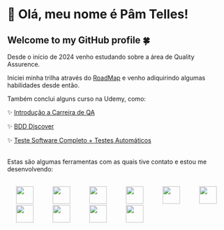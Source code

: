 # 👋 Olá, meu nome é Pâm Telles!
## Welcome to my GitHub profile 🍀

Desde o início de 2024 venho estudando sobre a área de Quality Assurence.

Iniciei minha trilha através do <a href="http://www.roadmap.sh/qa">RoadMap</a> e venho adiquirindo algumas habilidades desde então.

Também conclui alguns curso na Udemy, como:

✨ <a href="https://www.udemy.com/course/introducao-a-carreira-de-qa/learn/lecture/40972302?start=0#overview">Introdução a Carreira de QA</a>

✨ <a href="https://www.udemy.com/course/bdd-discover/learn/lecture/43063720?start=0#reviews">BDD Discover</a>

✨ <a href="https://www.udemy.com/course/teste-software-completo-testes-automaticos/learn/lecture/10885384#overview">Teste Software Completo + Testes Automáticos</a>
<br></br>

Estas são algumas ferramentas com as quais tive contato e estou me desenvolvendo:
<br></br>

<img loading="lazy" src="https://cdn.jsdelivr.net/gh/devicons/devicon/icons/linux/linux-original.svg" width="40" height="40" hspace="20"/> <img src="https://cdn.jsdelivr.net/gh/devicons/devicon@latest/icons/mysql/mysql-original.svg" width="40" height="40" hspace="20"/> <img src="https://cdn.jsdelivr.net/gh/devicons/devicon@latest/icons/cucumber/cucumber-plain.svg" width="40" height="40" hspace="20" /> <img src="https://cdn.jsdelivr.net/gh/devicons/devicon@latest/icons/nodejs/nodejs-original.svg" width="40" height="40" hspace="20" /> 
            <img src="https://cdn.jsdelivr.net/gh/devicons/devicon@latest/icons/selenium/selenium-original.svg" width="40" height="40" hspace="20" />
          <img src="https://cdn.jsdelivr.net/gh/devicons/devicon@latest/icons/javascript/javascript-original.svg" width="40" height="40" hspace="20"/> <img loading="lazy" src="https://cdn.jsdelivr.net/gh/devicons/devicon/icons/vscode/vscode-original.svg" width="40" height="40" hspace="20"/> <img loading="lazy" src="https://cdn.jsdelivr.net/gh/devicons/devicon/icons/ruby/ruby-original.svg" width="40" height="40" hspace="20"/> <img loading="lazy" src="https://cdn.jsdelivr.net/gh/devicons/devicon/icons/html5/html5-original.svg" width="40" height="40" hspace="20"/> <img loading="lazy" src="https://cdn.jsdelivr.net/gh/devicons/devicon/icons/css3/css3-original.svg" width="40" height="40" hspace="20"/>
<!--
**pamtelles/pamtelles** is a ✨ _special_ ✨ repository because its `README.md` (this file) appears on your GitHub profile.

Here are some ideas to get you started:

- 🔭 I’m currently working on ...
- 🌱 I’m currently learning ...
- 👯 I’m looking to collaborate on ...
- 🤔 I’m looking for help with ...
- 💬 Ask me about ...
- 📫 How to reach me: ...
- 😄 Pronouns: ...
- ⚡ Fun fact: ...
-->

